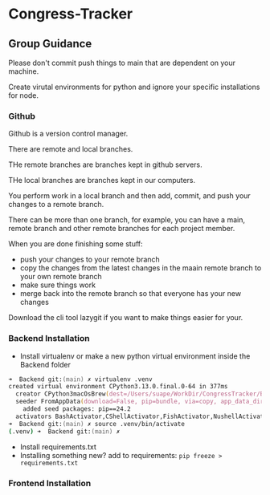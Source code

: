 # Congress-Tracker

## Group Guidance

Please don't commit push things to main that are dependent on your machine.

Create virutal environments for python and ignore your specific installations for node.

### Github

Github is a version control manager.

There are remote and local branches.

THe remote branches are branches kept in github servers.

THe local branches are branches kept in our computers.

You perform work in a local branch and then add, commit, and push your changes to a remote branch.

There can be more than one branch, for example, you can have a main, remote branch and other remote branches for each project member.

When you are done finishing some stuff: 
- push your changes to your remote branch
- copy the changes from the latest changes in the maain remote branch to your own remote branch
- make sure things work
- merge back into the remote branch so that everyone has your new changes

Download the cli tool lazygit if you want to make things easier for your.

### Backend Installation

- Install virtualenv or make a new python virtual environment inside the Backend folder
```zsh
➜  Backend git:(main) ✗ virtualenv .venv    
created virtual environment CPython3.13.0.final.0-64 in 377ms
  creator CPython3macOsBrew(dest=/Users/suape/WorkDir/CongressTracker/Backend/.venv, clear=False, no_vcs_ignore=False, global=False)
  seeder FromAppData(download=False, pip=bundle, via=copy, app_data_dir=/Users/suape/Library/Application Support/virtualenv)
    added seed packages: pip==24.2
  activators BashActivator,CShellActivator,FishActivator,NushellActivator,PowerShellActivator,PythonActivator
➜  Backend git:(main) ✗ source .venv/bin/activate
(.venv) ➜  Backend git:(main) ✗ 
```
- Install requirements.txt
- Installing something new? add to requirements: `pip freeze > requirements.txt`

### Frontend Installation